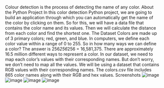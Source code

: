 Colour detection is the process of detecting the name of any color. 
About the Python Project
In this color detection Python project, we are going to build an application through which you can automatically get the name of the color by clicking on them. So for this, we will have a data file that contains the color name and its values. Then we will calculate the distance from each color and find the shortest one.
The Dataset
Colors are made up of 3 primary colors; red, green, and blue. In computers, we define each color value within a range of 0 to 255. So in how many ways we can define a color? The answer is 256*256*256 = 16,581,375. There are approximately 16.5 million different ways to represent a color. In our dataset, we need to map each color’s values with their corresponding names. But don’t worry, we don’t need to map all the values. We will be using a dataset that contains RGB values with their corresponding names. 
The colors.csv file includes 865 color names along with their RGB and hex values.
Screenshots
![image](https://github.com/Harikrishna656/color-detection/assets/141383660/87800da6-bdfb-449b-8c9b-4df9135978de)
![image](https://github.com/Harikrishna656/color-detection/assets/141383660/dac42d59-e5a3-49d7-a7bd-dd9fe82edff9)
![image](https://github.com/Harikrishna656/color-detection/assets/141383660/ac9b3852-bed5-4183-929d-5a87a6769eaa)
![image](https://github.com/Harikrishna656/color-detection/assets/141383660/0fbfceee-540c-4986-b6dd-69b0e6001d43)

